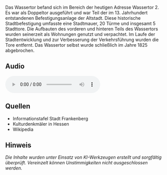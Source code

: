 Das Wassertor befand sich im Bereich der heutigen Adresse Wassertor 2. Es war als Doppeltor ausgeführt und war Teil der im 13. Jahrhundert entstandenen Befestigungsanlage der Altstadt. Diese historische Stadtbefestigung umfasste eine Stadtmauer, 20 Türme und insgesamt 5 Stadttore. Die Aufbauten des vorderen und hinteren Teils des Wassertors wurden seinerzeit als Wohnungen genutzt und verpachtet. Im Laufe der Stadtentwicklung und zur Verbesserung der Verkehrsführung wurden die Tore entfernt. Das Wassertor selbst wurde schließlich im Jahre 1825 abgebrochen.

## Audio

<audio controls class="full-width-audio">
  <source src="locales/frankenberg/de/p47.mp3" type="audio/mpeg">
  Dein Browser unterstützt kein Audioelement.
</audio>

## Quellen

- Informationstafel Stadt Frankenberg
- Kulturdenkmäler in Hessen
- Wikipedia

## Hinweis

_Die Inhalte wurden unter Einsatz von KI-Werkzeugen erstellt und sorgfältig überprüft. Vereinzelt können Unstimmigkeiten nicht ausgeschlossen werden._